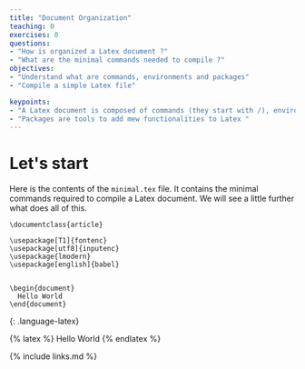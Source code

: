 ```yaml
---
title: "Document Organization"
teaching: 0
exercises: 0
questions:
- "How is organized a Latex document ?"
- "What are the minimal commands needed to compile ?"
objectives:
- "Understand what are commands, environments and packages"
- "Compile a simple Latex file"

keypoints:
- "A Latex document is composed of commands (they start with /), environments (starts with /begin{envname} and stop with /end{envname})"
- "Packages are tools to add mew functionalities to Latex "
---
```


# Let's start

Here is the contents of the ``minimal.tex`` file. It contains the minimal commands required to compile a Latex document. We will see a little further what does all of this.

~~~
\documentclass{article}

\usepackage[T1]{fontenc}
\usepackage[utf8]{inputenc}
\usepackage{lmodern}
\usepackage[english]{babel}


\begin{document}
  Hello World
\end{document}
~~~
{: .language-latex}

{% latex %}
Hello World
{% endlatex %}


{% include links.md %}
